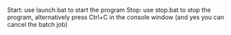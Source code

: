 Start: use launch.bat to start the program 
Stop: use stop.bat to stop the program, alternatively press Ctrl+C in the console window (and yes you can cancel the batch job)